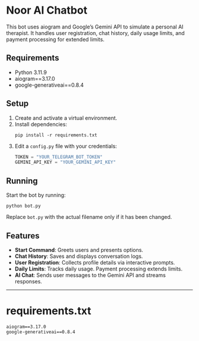 # Noor AI Chatbot

This bot uses aiogram and Google’s Gemini API to simulate a personal AI therapist. It handles user registration, chat history, daily usage limits, and payment processing for extended limits.

## Requirements
- Python 3.11.9
- aiogram==3.17.0
- google-generativeai==0.8.4

## Setup

1. Create and activate a virtual environment.
2. Install dependencies:
   ```
   pip install -r requirements.txt
   ```
3. Edit a `config.py` file with your credentials:
   ```python
   TOKEN = "YOUR_TELEGRAM_BOT_TOKEN"
   GEMINI_API_KEY = "YOUR_GEMINI_API_KEY"
   ```
## Running

Start the bot by running:
```
python bot.py
```
Replace `bot.py` with the actual filename only if it has been changed.

## Features

- **Start Command**: Greets users and presents options.
- **Chat History**: Saves and displays conversation logs.
- **User Registration**: Collects profile details via interactive prompts.
- **Daily Limits**: Tracks daily usage. Payment processing extends limits.
- **AI Chat**: Sends user messages to the Gemini API and streams responses.

---

# requirements.txt

```
aiogram==3.17.0
google-generativeai==0.8.4
```
